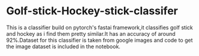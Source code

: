 # Golf-stick-Hockey-stick-classifer
This is a classifier build on pytorch's fastai framework,it classifies golf stick and hockey as i find them pretty similar.It has an accuracy of around 92%.Dataset for this classifier is taken from google images and code to get the image dataset is included in the notebook.
